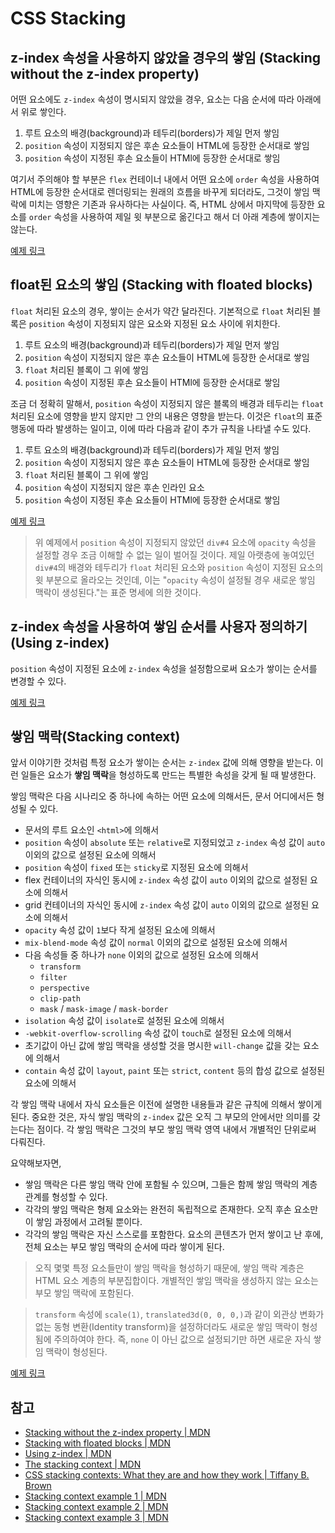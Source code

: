 # CSS Stacking

## z-index 속성을 사용하지 않았을 경우의 쌓임 (Stacking without the z-index property)

어떤 요소에도 `z-index` 속성이 명시되지 않았을 경우, 요소는 다음 순서에 따라 아래에서 위로 쌓인다.

1. 루트 요소의 배경(background)과 테두리(borders)가 제일 먼저 쌓임
2. `position` 속성이 지정되지 않은 후손 요소들이 HTML에 등장한 순서대로 쌓임
3. `position` 속성이 지정된 후손 요소들이 HTMl에 등장한 순서대로 쌓임

여기서 주의해야 할 부분은 `flex` 컨테이너 내에서 어떤 요소에 `order` 속성을 사용하여 HTML에 등장한 순서대로 렌더링되는 원래의 흐름을 바꾸게 되더라도, 그것이 쌓임 맥락에 미치는 영향은 기존과 유사하다는 사실이다. 즉, HTML 상에서 마지막에 등장한 요소를 `order` 속성을 사용하여 제일 윗 부분으로 옮긴다고 해서 더 아래 계층에 쌓이지는 않는다.

[예제 링크](https://codepen.io/pen/?&editable=true)

## float된 요소의 쌓임 (Stacking with floated blocks)

`float` 처리된 요소의 경우, 쌓이는 순서가 약간 달라진다. 기본적으로 `float` 처리된 블록은 `position` 속성이 지정되지 않은 요소와 지정된 요소 사이에 위치한다.

1. 루트 요소의 배경(background)과 테두리(borders)가 제일 먼저 쌓임
2. `position` 속성이 지정되지 않은 후손 요소들이 HTML에 등장한 순서대로 쌓임
3. `float` 처리된 블록이 그 위에 쌓임
4. `position` 속성이 지정된 후손 요소들이 HTMl에 등장한 순서대로 쌓임

조금 더 정확히 말해서, `position` 속성이 지정되지 않은 블록의 배경과 테두리는 `float` 처리된 요소에 영향을 받지 않지만 그 안의 내용은 영향을 받는다. 이것은 `float`의 표준 행동에 따라 발생하는 일이고, 이에 따라 다음과 같이 추가 규칙을 나타낼 수도 있다.

1. 루트 요소의 배경(background)과 테두리(borders)가 제일 먼저 쌓임
2. `position` 속성이 지정되지 않은 후손 요소들이 HTML에 등장한 순서대로 쌓임
3. `float` 처리된 블록이 그 위에 쌓임
4. `position` 속성이 지정되지 않은 후손 인라인 요소
5. `position` 속성이 지정된 후손 요소들이 HTMl에 등장한 순서대로 쌓임

[예제 링크](https://codepen.io/pen/?&editable=true)

> 위 예제에서 `position` 속성이 지정되지 않았던 `div#4` 요소에 `opacity` 속성을 설정할 경우 조금 이해할 수 없는 일이 벌어질 것이다. 제일 아랫층에 놓여있던 `div#4`의 배경와 테두리가 `float` 처리된 요소와 `position` 속성이 지정된 요소의 윗 부분으로 올라오는 것인데, 이는 "`opacity` 속성이 설정될 경우 새로운 쌓임 맥락이 생성된다."는 표준 명세에 의한 것이다.

## z-index 속성을 사용하여 쌓임 순서를 사용자 정의하기 (Using z-index)

`position` 속성이 지정된 요소에 `z-index` 속성을 설정함으로써 요소가 쌓이는 순서를 변경할 수 있다.

[예제 링크](https://codepen.io/pen/?&editable=true)

## 쌓임 맥락(Stacking context)

앞서 이야기한 것처럼 특정 요소가 쌓이는 순서는 `z-index` 값에 의해 영향을 받는다. 이런 일들은 요소가 **쌓임 맥락**을 형성하도록 만드는 특별한 속성을 갖게 될 때 발생한다.

쌓임 맥락은 다음 시나리오 중 하나에 속하는 어떤 요소에 의해서든, 문서 어디에서든 형성될 수 있다.

- 문서의 루트 요소인 `<html>`에 의해서
- `position` 속성이 `absolute` 또는 `relative`로 지정되었고 `z-index` 속성 값이 `auto` 이외의 값으로 설정된 요소에 의해서
- `position` 속성이 `fixed` 또는 `sticky`로 지정된 요소에 의해서
- flex 컨테이너의 자식인 동시에 `z-index` 속성 값이 `auto` 이외의 값으로 설정된 요소에 의해서
- grid 컨테이너의 자식인 동시에 `z-index` 속성 값이 `auto` 이외의 값으로 설정된 요소에 의해서
- `opacity` 속성 값이 `1`보다 작게 설정된 요소에 의해서
- `mix-blend-mode` 속성 값이 `normal` 이외의 값으로 설정된 요소에 의해서
- 다음 속성들 중 하나가 `none` 이외의 값으로 설정된 요소에 의해서
  - `transform`
  - `filter`
  - `perspective`
  - `clip-path`
  - `mask` / `mask-image` / `mask-border`
- `isolation` 속성 값이 `isolate`로 설정된 요소에 의해서
- `-webkit-overflow-scrolling` 속성 값이 `touch`로 설정된 요소에 의해서
- 초기값이 아닌 값에  쌓임 맥락을 생성할 것을 명시한 `will-change` 값을 갖는 요소에 의해서
- `contain` 속성 값이 `layout`, `paint` 또는 `strict`, `content` 등의 합성 값으로 설정된 요소에 의해서

각 쌓임 맥락 내에서 자식 요소들은 이전에 설명한 내용들과 같은 규칙에 의해서 쌓이게 된다. 중요한 것은, 자식 쌓임 맥락의 `z-index` 값은 오직 그 부모의 안에서만 의미를 갖는다는 점이다. 각 쌓임 맥락은 그것의 부모 쌓임 맥락 영역 내에서 개별적인 단위로써 다뤄진다.

요약해보자면,

- 쌓임 맥락은 다른 쌓임 맥락 안에 포함될 수 있으며, 그들은 함께 쌓임 맥락의 계층 관계를 형성할 수 있다.
- 각각의 쌓임 맥락은 형제 요소와는 완전히 독립적으로 존재한다. 오직 후손 요소만이 쌓임 과정에서 고려될 뿐이다.
- 각각의 쌓임 맥락은 자신 스스로를 포함한다. 요소의 콘텐츠가 먼저 쌓이고 난 후에, 전체 요소는 부모 쌓임 맥락의 순서에 따라 쌓이게 된다.

> 오직 몇몇 특정 요소들만이 쌓임 맥락을 형성하기 때문에, 쌓임 맥락 계층은 HTML 요소 계층의 부분집합이다. 개별적인 쌓임 맥락을 생성하지 않는 요소는 부모 쌓임 맥락에 포함된다.

> `transform` 속성에 `scale(1)`, `translated3d(0, 0, 0,)`과 같이 외관상 변화가 없는 동형 변환(Identity transform)을 설정하더라도 새로운 쌓임 맥락이 형성됨에 주의하여야 한다. 즉, `none` 이 아닌 값으로 설정되기만 하면 새로운 자식 쌓임 맥락이 형성된다.

[예제 링크](https://codepen.io/pen/?&editable=true)

## 참고

* [Stacking without the z-index property | MDN](https://developer.mozilla.org/en-US/docs/Web/CSS/CSS_Positioning/Understanding_z_index/Stacking_without_z-index)
* [Stacking with floated blocks | MDN](https://developer.mozilla.org/en-US/docs/Web/CSS/CSS_Positioning/Understanding_z_index/Stacking_and_float)
* [Using z-index | MDN](https://developer.mozilla.org/en-US/docs/Web/CSS/CSS_Positioning/Understanding_z_index/Adding_z-index)
* [The stacking context | MDN](https://developer.mozilla.org/en-US/docs/Web/CSS/CSS_Positioning/Understanding_z_index/The_stacking_context)
* [CSS stacking contexts: What they are and how they work | Tiffany B. Brown](https://tiffanybbrown.com/2015/09/css-stacking-contexts-wtf/index.html#fn:1)
* [Stacking context example 1 | MDN](https://developer.mozilla.org/en-US/docs/Web/CSS/CSS_Positioning/Understanding_z_index/Stacking_context_example_1)
* [Stacking context example 2 | MDN](https://developer.mozilla.org/en-US/docs/Web/CSS/CSS_Positioning/Understanding_z_index/Stacking_context_example_2)
* [Stacking context example 3 | MDN](https://developer.mozilla.org/en-US/docs/Web/CSS/CSS_Positioning/Understanding_z_index/Stacking_context_example_3)
